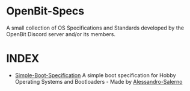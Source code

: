 # OpenBit-Specs
A small collection of OS Specifications and Standards developed by the OpenBit Discord server and/or its members.
# INDEX
- [Simple-Boot-Specification](https://github.com/OpenBitt/OpenBit-Specs/blob/main/Simple-Boot-Specification.md) A simple boot specification for Hobby Operating Systems and Bootloaders - Made by  [Alessandro-Salerno](https://github.com/Alessandro-Salerno)

